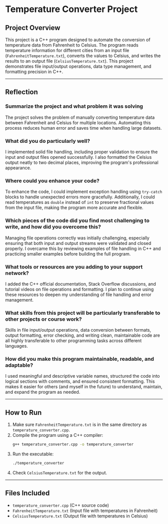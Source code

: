 
# Temperature Converter Project

## Project Overview
This project is a C++ program designed to automate the conversion of temperature data from Fahrenheit to Celsius. The program reads temperature information for different cities from an input file (`FahrenheitTemperature.txt`), converts the values to Celsius, and writes the results to an output file (`CelsiusTemperature.txt`). This project demonstrates file input/output operations, data type management, and formatting precision in C++.

---

## Reflection

### Summarize the project and what problem it was solving
The project solves the problem of manually converting temperature data between Fahrenheit and Celsius for multiple locations. Automating this process reduces human error and saves time when handling large datasets.

### What did you do particularly well?
I implemented solid file handling, including proper validation to ensure the input and output files opened successfully. I also formatted the Celsius output neatly to two decimal places, improving the program's professional appearance.

### Where could you enhance your code?
To enhance the code, I could implement exception handling using `try-catch` blocks to handle unexpected errors more gracefully. Additionally, I could read temperatures as `double` instead of `int` to preserve fractional values from the input file, making the program more accurate and flexible.

### Which pieces of the code did you find most challenging to write, and how did you overcome this?
Managing file operations correctly was initially challenging, especially ensuring that both input and output streams were validated and closed properly. I overcame this by reviewing examples of file handling in C++ and practicing smaller examples before building the full program.

### What tools or resources are you adding to your support network?
I added the C++ official documentation, Stack Overflow discussions, and tutorial videos on file operations and formatting. I plan to continue using these resources to deepen my understanding of file handling and error management.

### What skills from this project will be particularly transferable to other projects or course work?
Skills in file input/output operations, data conversion between formats, output formatting, error checking, and writing clean, maintainable code are all highly transferable to other programming tasks across different languages.

### How did you make this program maintainable, readable, and adaptable?
I used meaningful and descriptive variable names, structured the code into logical sections with comments, and ensured consistent formatting. This makes it easier for others (and myself in the future) to understand, maintain, and expand the program as needed.

---

## How to Run
1. Make sure `FahrenheitTemperature.txt` is in the same directory as `temperature_converter.cpp`.
2. Compile the program using a C++ compiler:
   ```bash
   g++ temperature_converter.cpp -o temperature_converter
   ```
3. Run the executable:
   ```bash
   ./temperature_converter
   ```
4. Check `CelsiusTemperature.txt` for the output.

---

## Files Included
- `temperature_converter.cpp` (C++ source code)
- `FahrenheitTemperature.txt` (Input file with temperatures in Fahrenheit)
- `CelsiusTemperature.txt` (Output file with temperatures in Celsius)

